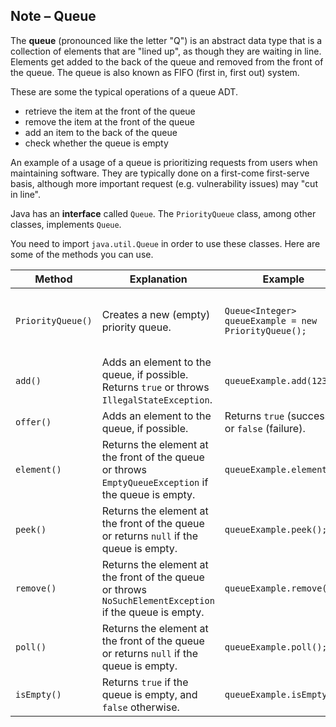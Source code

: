 ## Note – Queue

The **queue** (pronounced like the letter "Q") is an abstract data type that is a collection of elements that are "lined up", as though they are waiting in line. Elements get added to the back of the queue and removed from the front of the queue. The queue is also known as FIFO (first in, first out) system. 

These are some the typical operations of a queue ADT.

* retrieve the item at the front of the queue
* remove the item at the front of the queue
* add an item to the back of the queue
* check whether the queue is empty

An example of a usage of a queue is prioritizing requests from users when maintaining software. They are typically done on a first-come first-serve basis, although more important request (e.g. vulnerability issues) may "cut in line". 

Java has an **interface** called `Queue`. The `PriorityQueue` class, among other classes, implements `Queue`.

You need to import `java.util.Queue` in order to use these classes. Here are some of the methods you can use. 

| Method            | Explanation                                                  | Example                                              | Explanation                                                  |
| ----------------- | ------------------------------------------------------------ | ---------------------------------------------------- | ------------------------------------------------------------ |
| `PriorityQueue()` | Creates a new (empty) priority queue.                        | `Queue<Integer> queueExample = new PriorityQueue();` | Creates a new priority queue of integers called `queueExample`. It is initialized to the empty queue. |
| `add()`           | Adds an element to the queue, if possible. Returns `true` or throws `IllegalStateException`. | `queueExample.add(1234);`                            | Adds `1234` to the top of `queueExample`.                    |
| `offer()`         | Adds an element to the queue, if possible.                   | Returns `true` (success) or `false` (failure).       | `queueExample.offer(5678);`                                  |
| `element()`       | Returns the element at the front of the queue or throws `EmptyQueueException` if the queue is empty. | `queueExample.element();`                            | Returns `5678`.                                              |
| `peek()`          | Returns the element at the front of the queue or returns `null` if the queue is empty. | `queueExample.peek();`                               | Returns `5678`.                                              |
| `remove()`        | Returns the element at the front of the queue or throws `NoSuchElementException` if the queue is empty. | `queueExample.remove();`                             | Removes `5678`. Now, `queueExample` contains only `1234`.    |
| `poll()`          | Returns the element at the front of the queue or returns `null` if the queue is empty. | `queueExample.poll();`                               | `Removes 1234`. Now, queueExample is empty again.            |
| `isEmpty()`       | Returns `true` if the queue is empty, and `false` otherwise. | `queueExample.isEmpty()`                             | Returns `true`, since `queueExample` is currently empty.     |

